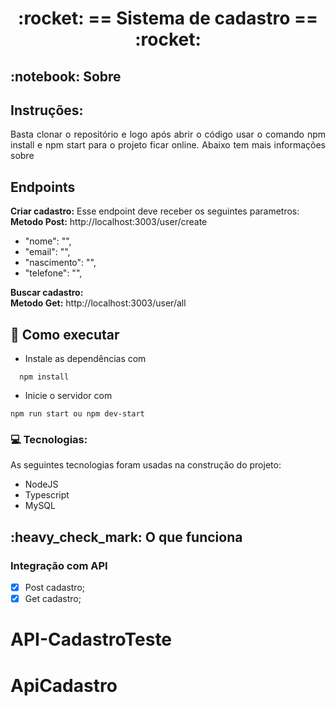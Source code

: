 

 
<!-- PROJECT TITLE -->
<h1 align='center'id="top"> :rocket: == Sistema de cadastro == :rocket: </h1>


<!-- PROJECT SOBRE -->
<h2 id="sobre">:notebook: Sobre </h2>


## Instruções:
<p align="justify">Basta clonar o repositório e logo após abrir o código usar o comando npm install e npm start para o projeto ficar online. Abaixo tem mais informações sobre</p>

## Endpoints
**<p>Criar cadastro:** Esse endpoint deve receber os seguintes parametros: </br>
**Metodo Post:** http://localhost:3003/user/create
 - "nome": "",
 - "email": "",
 - "nascimento": "",
 - "telefone": "",
</p>

**<p>Buscar cadastro:** </br>
  **Metodo Get:** http://localhost:3003/user/all
</p>



## 🚀 Como executar
* Instale as dependências com
```
  npm install
 ```
* Inicie o servidor com
 ```
 npm run start ou npm dev-start
 ```

### 💻 Tecnologias:
As seguintes tecnologias foram usadas na construção do projeto:
- NodeJS
- Typescript
- MySQL

<!-- PROJECT IT WORKS-->
<h2 id="funciona">:heavy_check_mark: O que funciona</h2>

### Integração com API
- [x] Post cadastro;
- [x] Get cadastro;
# API-CadastroTeste
# ApiCadastro
